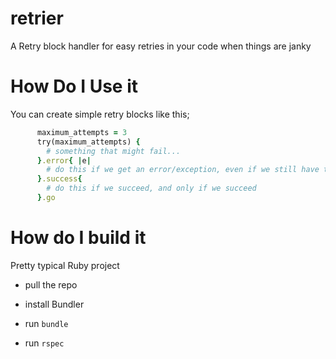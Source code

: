 # retrier

A Retry block handler for easy retries in your code when things are janky

# How Do I Use it

You can create simple retry blocks like this;

```ruby
      maximum_attempts = 3
      try(maximum_attempts) {
        # something that might fail...
      }.error{ |e|
        # do this if we get an error/exception, even if we still have tries
      }.success{
        # do this if we succeed, and only if we succeed
      }.go
```

# How do I build it

Pretty typical Ruby project

* pull the repo

* install Bundler

* run `bundle`

* run `rspec`

